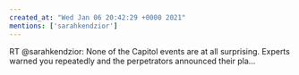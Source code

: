 ```yaml
---
created_at: "Wed Jan 06 20:42:29 +0000 2021"
mentions: ['sarahkendzior']
---
```


RT @sarahkendzior: None of the Capitol events are at all surprising. Experts warned you repeatedly and the perpetrators announced their pla…